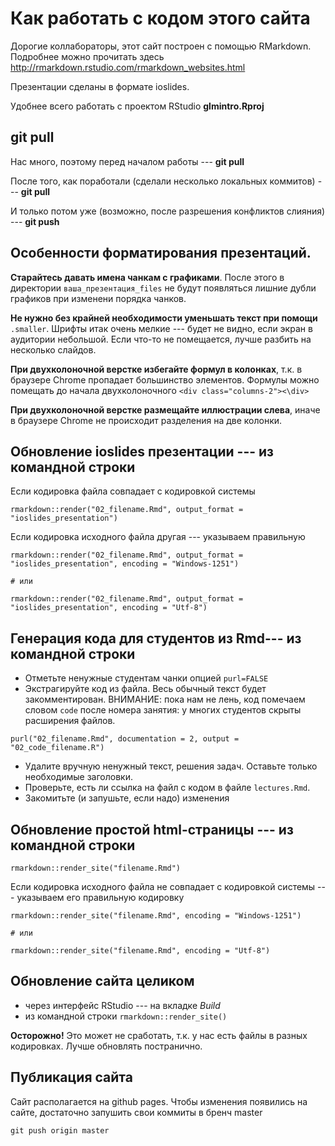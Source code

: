 # Как работать с кодом этого сайта

Дорогие коллабораторы, этот сайт построен с помощью RMarkdown. Подробнее можно прочитать здесь http://rmarkdown.rstudio.com/rmarkdown_websites.html

Презентации сделаны в формате ioslides.

Удобнее всего работать с проектом RStudio __glmintro.Rproj__

## git pull

Нас много, поэтому перед началом работы --- __git pull__

После того, как поработали (сделали несколько локальных коммитов) --- __git pull__

И только потом уже (возможно, после разрешения конфликтов слияния) --- __git push__

## Особенности форматирования презентаций.

__Старайтесь давать имена чанкам с графиками__. После этого в директории `ваша_презентация_files` не будут появляться лишние дубли графиков при изменени порядка чанков.

__Не нужно без крайней необходимости уменьшать текст при помощи__ `.smaller`. Шрифты итак очень мелкие --- будет не видно, если экран в аудитории небольшой. Если что-то не помещается, лучше разбить на несколько слайдов.

__При двухколоночной верстке избегайте формул в колонках__, т.к. в браузере Chrome пропадает большинство элементов. Формулы можно помещать до начала двухколоночного `<div class="columns-2"><\div>`

__При двухколоночной верстке размещайте иллюстрации слева__, иначе в браузере Chrome не происходит разделения на две колонки.

## Обновление ioslides презентации --- из командной строки

Если кодировка файла совпадает с кодировкой системы

```
rmarkdown::render("02_filename.Rmd", output_format = "ioslides_presentation")
```

Если кодировка исходного файла другая --- указываем правильную
```
rmarkdown::render("02_filename.Rmd", output_format = "ioslides_presentation", encoding = "Windows-1251")

# или

rmarkdown::render("02_filename.Rmd", output_format = "ioslides_presentation", encoding = "Utf-8")
```

## Генерация кода для студентов из Rmd--- из командной строки

- Отметьте ненужные студентам чанки опцией `purl=FALSE`
- Экстрагируйте код из файла. Весь обычный текст будет закомментирован. ВНИМАНИЕ: пока нам не лень, код помечаем словом `code` после номера занятия: у многих студентов скрыты расширения файлов.

```
purl("02_filename.Rmd", documentation = 2, output = "02_code_filename.R")
```
- Удалите вручную ненужный текст, решения задач. Оставьте только необходимые заголовки.
- Проверьте,  есть ли ссылка на файл с кодом в файле `lectures.Rmd`.
- Закомитьте (и запушьте, если надо) изменения


## Обновление простой html-страницы --- из командной строки

```
rmarkdown::render_site("filename.Rmd")
```
Если кодировка исходного файла не совпадает с кодировкой системы --- указываем его правильную кодировку

```
rmarkdown::render_site("filename.Rmd", encoding = "Windows-1251")

# или

rmarkdown::render_site("filename.Rmd", encoding = "Utf-8")
```

## Обновление сайта целиком

  - через интерфейс RStudio --- на вкладке _Build_
  - из командной строки `rmarkdown::render_site()`

__Осторожно!__ Это может не сработать, т.к. у нас есть файлы в разных кодировках. Лучше обновлять постранично.

## Публикация сайта

Сайт располагается на github pages. Чтобы изменения появились на сайте, достаточно запушить свои коммиты в бренч master

```
git push origin master
```

